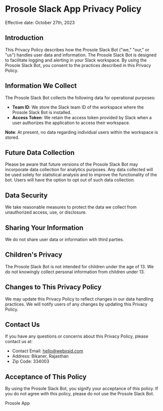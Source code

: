 # Prosole Slack App Privacy Policy

Effective date: October 27th, 2023

## Introduction

This Privacy Policy describes how the Prosole Slack Bot ("we," "our," or "us") handles user data and information. The Prosole Slack Bot is designed to facilitate logging and alerting in your Slack workspace. By using the Prosole Slack Bot, you consent to the practices described in this Privacy Policy.

## Information We Collect

The Prosole Slack Bot collects the following data for operational purposes:

- **Team ID**: We store the Slack team ID of the workspace where the Prosole Slack Bot is installed.
- **Access Token**: We retain the access token provided by Slack when a user authorizes the application to access their workspace.

**Note**: At present, no data regarding individual users within the workspace is stored.

## Future Data Collection

Please be aware that future versions of the Prosole Slack Bot may incorporate data collection for analytics purposes. Any data collected will be used solely for statistical analysis and to improve the functionality of the bot. Users will have the option to opt out of such data collection.

## Data Security

We take reasonable measures to protect the data we collect from unauthorized access, use, or disclosure.

## Sharing Your Information

We do not share user data or information with third parties.

## Children's Privacy

The Prosole Slack Bot is not intended for children under the age of 13. We do not knowingly collect personal information from children under 13.

## Changes to This Privacy Policy

We may update this Privacy Policy to reflect changes in our data handling practices. We will notify users of any changes by updating this Privacy Policy.

## Contact Us

If you have any questions or concerns about this Privacy Policy, please contact us at:

- Contact Email: <hello@webxsid.com>
- Address: Bikaner, Rajasthan
- Zip Code: 334003

## Acceptance of This Policy

By using the Prosole Slack Bot, you signify your acceptance of this policy. If you do not agree with this policy, please do not use the Prosole Slack Bot.

Prosole App
